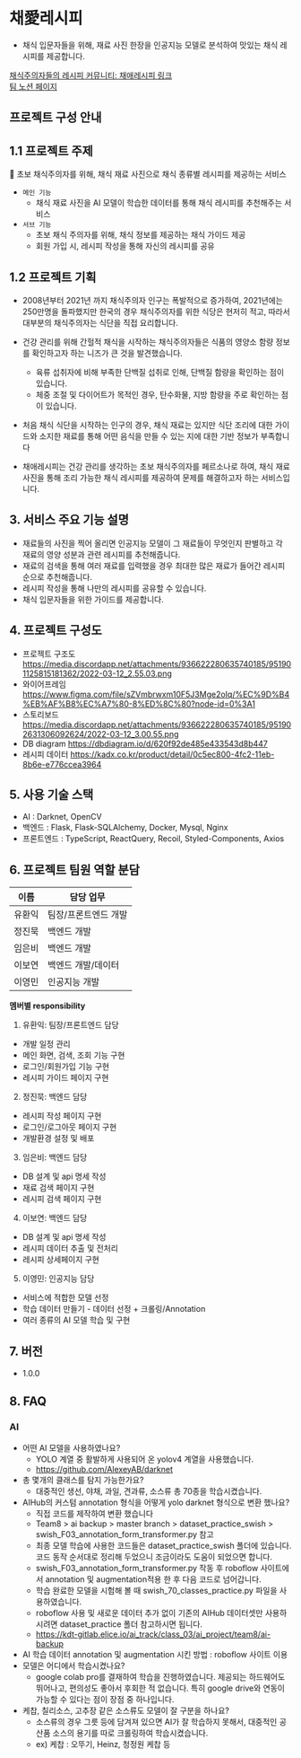 # 채愛레시피
- 채식 입문자들을 위해, 재료 사진 한장을 인공지능 모델로 분석하여 맛있는 채식 레시피를 제공합니다.

[채식주의자들의 레시피 커뮤니티: 채애레시피 링크](https://elice-kdt-ai-3rd-team08.elicecoding.com/)
<br>
[팀 노션 페이지](https://www.notion.so/8-Wiki-4958a75d092d4898b1ec5ccb4f16ecd4)

## 프로젝트 구성 안내

## 1.1 프로젝트 주제

<aside>
🥦 초보 채식주의자를 위해, 채식 재료 사진으로 채식 종류별 레시피를 제공하는 서비스

</aside>

- `메인 기능`
    - 채식 재료 사진을 AI 모델이 학습한 데이터를 통해 채식 레시피를 추천해주는 서비스
- `서브 기능`
    - 초보 채식 주의자를 위해, 채식 정보를 제공하는 채식 가이드 제공
    - 회원 가입 시, 레시피 작성을 통해 자신의 레시피를 공유

## 1.2 프로젝트 기획

- 2008년부터 2021년 까지 채식주의자 인구는 폭발적으로 증가하여, 2021년에는 250만명을 돌파했지만 한국의 경우 채식주의자를 위한 식당은 현저히 적고, 따라서 대부분의 채식주의자는 식단을 직접 요리합니다.

- 건강 관리를 위해 간헐적 채식을 시작하는 채식주의자들은 식품의 영양소 함량 정보를 확인하고자 하는 니즈가 큰 것을 발견했습니다.
    - 육류 섭취자에 비해 부족한 단백질 섭취로 인해, 단백질 함량을 확인하는 점이 있습니다.
    - 체중 조절 및 다이어트가 목적인 경우, 탄수화물, 지방 함량을 주로 확인하는 점이 있습니다.

- 처음 채식 식단을 시작하는 인구의 경우, 채식 재료는 있지만 식단 조리에 대한 가이드와 소지한 재료를 통해 어떤 음식을 만들 수 있는 지에 대한 기반 정보가 부족합니다
- 채애레시피는 건강 관리를 생각하는 초보 채식주의자를 페르소나로 하여, 채식 재료 사진을 통해 조리 가능한 채식 레시피를 제공하여 문제를 해결하고자 하는 서비스입니다.

## 3. 서비스 주요 기능 설명

- 재료들의 사진을 찍어 올리면 인공지능 모델이 그 재료들이 무엇인지 판별하고 각 재료의 영양 성분과 관련 레시피를 추천해줍니다.
- 재료의 검색을 통해 여러 재료를 입력했을 경우 최대한 많은 재료가 들어간 레시피 순으로 추천해줍니다.
- 레시피 작성을 통해 나만의 레시피를 공유할 수 있습니다.
- 채식 입문자들을 위한 가이드를 제공합니다.

## 4. 프로젝트 구성도
  - 프로젝트 구조도
  https://media.discordapp.net/attachments/936622280635740185/951901125815181362/2022-03-12_2.55.03.png
  - 와이어프레임
  https://www.figma.com/file/sZVmbrwxm10F5J3Mge2oIq/%EC%9D%B4%EB%AF%B8%EC%A7%80-8%ED%8C%80?node-id=0%3A1
  - 스토리보드
  https://media.discordapp.net/attachments/936622280635740185/951902631306092624/2022-03-12_3.00.55.png
  - DB diagram
  https://dbdiagram.io/d/620f92de485e433543d8b447
  - 레시피 데이터
  https://kadx.co.kr/product/detail/0c5ec800-4fc2-11eb-8b6e-e776ccea3964

## 5. 사용 기술 스택
- AI : Darknet, OpenCV
- 백엔드 : Flask, Flask-SQLAlchemy, Docker, Mysql, Nginx
- 프론트엔드 : TypeScript, ReactQuery, Recoil, Styled-Components, Axios

## 6. 프로젝트 팀원 역할 분담
| 이름 | 담당 업무 |
| ------ | ------ |
| 유환익 | 팀장/프론트엔드 개발 |
| 정진묵 | 백엔드 개발 |
| 임은비 | 백엔드 개발 |
| 이보연 | 백엔드 개발/데이터 |
| 이영민 | 인공지능 개발 |

**멤버별 responsibility**

1. 유환익: 팀장/프론트엔드 담당

- 개발 일정 관리
- 메인 화면, 검색, 조회 기능 구현
- 로그인/회원가입 기능 구현
- 레시피 가이드 페이지 구현

2. 정진묵: 백엔드 담당

- 레시피 작성 페이지 구현
- 로그인/로그아웃 페이지 구현
- 개발환경 설정 및 배포

3. 임은비: 백엔드 담당
- DB 설계 및 api 명세 작성
- 재료 검색 페이지 구현
- 레시피 검색 페이지 구현

4. 이보연: 백엔드 담당
- DB 설계 및 api 명세 작성
- 레시피 데이터 추출 및 전처리
- 레시피 상세페이지 구현

5. 이영민: 인공지능 담당
- 서비스에 적합한 모델 선정
- 학습 데이터 만들기 - 데이터 선정 + 크롤링/Annotation
- 여러 종류의 AI 모델 학습 및 구현


## 7. 버전
  - 1.0.0

## 8. FAQ
  ### AI
  - 어떤 AI 모델을 사용하였나요?
    - YOLO 계열 중 활발하게 사용되어 온 yolov4 계열을 사용했습니다.
    - https://github.com/AlexeyAB/darknet
  - 총 몇개의 클래스를 탐지 가능한가요?
    - 대중적인 생선, 야채, 과일, 견과류, 소스류 총 70종을 학습시켰습니다.
  - AIHub의 커스텀 annotation 형식을 어떻게 yolo darknet 형식으로 변환 했나요?
    - 직접 코드를 제작하여 변환 했습니다
    - Team8 > ai backup > master branch > dataset_practice_swish > swish_F03_annotation_form_transformer.py 참고
    - 최종 모델 학습에 사용한 코드들은 dataset_practice_swish 폴더에 있습니다. 코드 동작 순서대로 정리해 두었으니 조금이라도 도움이 되었으면 합니다.
    - swish_F03_annotation_form_transformer.py 작동 후 roboflow 사이트에서 annotation 및 augmentation적용 한 후 다음 코드로 넘어갑니다.
    - 학습 완료한 모델을 시험해 볼 때 swish_70_classes_practice.py 파일을 사용하였습니다.
    - roboflow 사용 및 새로운 데이터 추가 없이 기존의 AIHub 데이터셋만 사용하시려면 dataset_practice 폴더 참고하시면 됩니다.
    - https://kdt-gitlab.elice.io/ai_track/class_03/ai_project/team8/ai-backup
  - AI 학습 데이터 annotation 및 augmentation 시킨 방법 : roboflow 사이트 이용
  - 모델은 어디에서 학습시켰나요?
    - google colab pro를 결재하여 학습을 진행하였습니다. 제공되는 하드웨어도 뛰어나고, 편의성도 좋아서 후회한 적 없습니다. 
      특히 google drive와 연동이 가능할 수 있다는 점이 장점 중 하나입니다.
  - 케찹, 칠리소스, 고추장 같은 소스류도 모델이 잘 구분을 하나요?
    - 소스류의 경우 그릇 등에 담겨져 있으면 AI가 잘 학습하지 못해서, 대중적인 공산품 소스의 용기를 따로 크롤링하여 학습시켰습니다.
    - ex) 케찹 : 오뚜기, Heinz,  청정원 케찹 등
